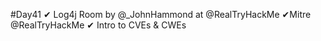 #Day41
✔ Log4j Room by @_JohnHammond at @RealTryHackMe
✔Mitre @RealTryHackMe
✔ Intro to CVEs & CWEs 
